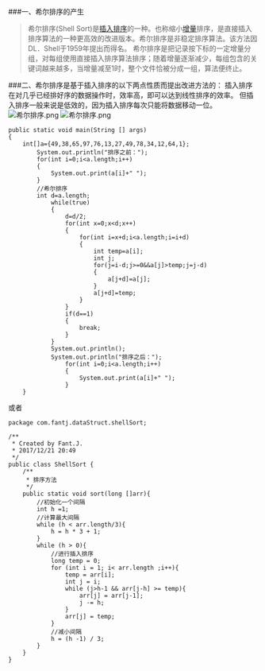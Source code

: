 ###一、希尔排序的产生
>希尔排序(Shell Sort)是[插入排序](https://baike.baidu.com/item/%E6%8F%92%E5%85%A5%E6%8E%92%E5%BA%8F)的一种。也称缩小[增量](https://baike.baidu.com/item/%E5%A2%9E%E9%87%8F)排序，是直接插入排序算法的一种更高效的改进版本。希尔排序是非稳定排序算法。该方法因DL．Shell于1959年提出而得名。
希尔排序是把记录按下标的一定增量分组，对每组使用直接插入排序算法排序；随着增量逐渐减少，每组包含的关键词越来越多，当增量减至1时，整个文件恰被分成一组，算法便终止。

###二、希尔排序是基于插入排序的以下两点性质而提出改进方法的：
插入排序在对几乎已经排好序的数据操作时，效率高，即可以达到线性排序的效率。
但插入排序一般来说是低效的，因为插入排序每次只能将数据移动一位。
![希尔排序.png](http://upload-images.jianshu.io/upload_images/5786888-5db6ad4c21dd7e29.png?imageMogr2/auto-orient/strip%7CimageView2/2/w/1240)
![希尔排序.png](http://upload-images.jianshu.io/upload_images/5786888-8d4cd18d50f123c0.png?imageMogr2/auto-orient/strip%7CimageView2/2/w/1240)
```
public static void main(String [] args)
{
    int[]a={49,38,65,97,76,13,27,49,78,34,12,64,1};
        System.out.println("排序之前：");
        for(int i=0;i<a.length;i++)
        {
            System.out.print(a[i]+" ");
        }
        //希尔排序
        int d=a.length;
            while(true)
            {
                d=d/2;
                for(int x=0;x<d;x++)
                {
                    for(int i=x+d;i<a.length;i=i+d)
                    {
                        int temp=a[i];
                        int j;
                        for(j=i-d;j>=0&&a[j]>temp;j=j-d)
                        {
                            a[j+d]=a[j];
                        }
                        a[j+d]=temp;
                    }
                }
                if(d==1)
                {
                    break;
                }
            }
            System.out.println();
            System.out.println("排序之后：");
                for(int i=0;i<a.length;i++)
                {
                    System.out.print(a[i]+" ");
                }
    }
```
或者
```
package com.fantj.dataStruct.shellSort;

/**
 * Created by Fant.J.
 * 2017/12/21 20:49
 */
public class ShellSort {
    /**
     * 排序方法
     */
    public static void sort(long []arr){
        //初始化一个间隔
        int h =1;
        //计算最大间隔
        while (h < arr.length/3){
            h = h * 3 + 1;
        }
        while (h > 0){
            //进行插入排序
            long temp = 0;
            for (int i = 1; i< arr.length ;i++){
                temp = arr[i];
                int j = i;
                while (j>h-1 && arr[j-h] >= temp){
                    arr[j] = arr[j-1];
                    j -= h;
                }
                arr[j] = temp;
            }
            //减小间隔
            h = (h -1) / 3;
        }
    }
}

```

